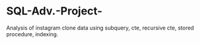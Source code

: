 # SQL-Adv.-Project-
Analysis of instagram clone data using subquery, cte, recursive cte, stored procedure, indexing.
